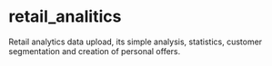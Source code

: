 # retail_analitics
Retail analytics data upload, its simple analysis, statistics, customer segmentation and creation of personal offers.
